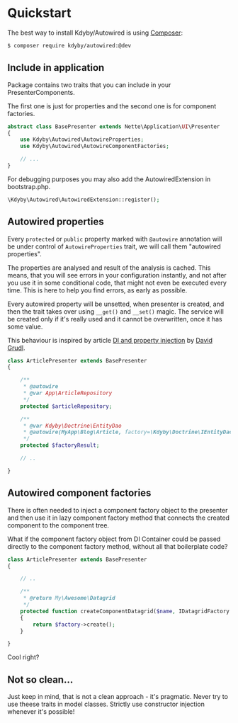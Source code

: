 Quickstart
==========


The best way to install Kdyby/Autowired is using  [Composer](http://getcomposer.org/):

```sh
$ composer require kdyby/autowired:@dev
```



Include in application
----------------------

Package contains two traits that you can include in your PresenterComponents.

The first one is just for properties and the second one is for component factories.


```php
abstract class BasePresenter extends Nette\Application\UI\Presenter
{
	use Kdyby\Autowired\AutowireProperties;
	use Kdyby\Autowired\AutowireComponentFactories;

	// ...
}
```

For debugging purposes you may also add the AutowiredExtension in bootstrap.php.


```php
\Kdyby\Autowired\AutowiredExtension::register();
```


Autowired properties
--------------------

Every `protected` or `public` property marked with `@autowire` annotation will be under control of `AutowireProperties` trait, we will call them "autowired properties".

The properties are analysed and result of the analysis is cached. This means, that you will see errors in your configuration instantly, and not after you use it in some conditional code, that might not even be executed every time. This is here to help you find errors, as early as possible.

Every autowired property will be unsetted, when presenter is created, and then the trait takes over using `__get()` and `__set()` magic. The service will be created only if it's really used and it cannot be overwritten, once it has some value.

This behaviour is inspired by article [DI and property injection](http://phpfashion.com/di-a-property-injection) by [David Grudl](http://davidgrudl.com/).


```php
class ArticlePresenter extends BasePresenter
{

	/**
	 * @autowire
	 * @var App\ArticleRepository
	 */
	protected $articleRepository;

	/**
	 * @var Kdyby\Doctrine\EntityDao
	 * @autowire(MyApp\Blog\Article, factory=\Kdyby\Doctrine\IEntityDaoFactory)
	 */
	protected $factoryResult;

	// ..

}
```



Autowired component factories
-----------------------------

There is often needed to inject a component factory object to the presenter and then use it in lazy component factory method that connects the created component to the component tree.

What if the component factory object from DI Container could be passed directly to the component factory method, without all that boilerplate code?


```php
class ArticlePresenter extends BasePresenter
{

	// ..

	/**
	 * @return My\Awesome\Datagrid
	 */
	protected function createComponentDatagrid($name, IDatagridFactory $factory)
	{
		return $factory->create();
	}

}
```

Cool right?


Not so clean...
---------------

Just keep in mind, that is not a clean approach - it's pragmatic. Never try to use theese traits in model classes. Strictly use constructor injection whenever it's possible!
